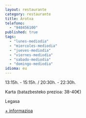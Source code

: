 ```yaml
---
layout: restaurante
category: restaurante
title: Arotxa
telefono:
  - "948456100"
published: true
tags:
  - "lunes-mediodia"
  - "miercoles-mediodia"
  - "jueves-mediodia"
  - "viernes-mediodia"
  - "sabado-mediodia"
  - "domingo-mediodia"
idioma: eu
---
```


13:15h. - 15:15h. / 20:30h. - 22:30h.

Karta (batazbesteko prezioa: 38-40€)

Legasa

[+ informazioa](http://www.consorciobertiz.org/consorcio/dondecomer/restaurantes/legasa-es-0-185/restaurante-arotxa.html)
